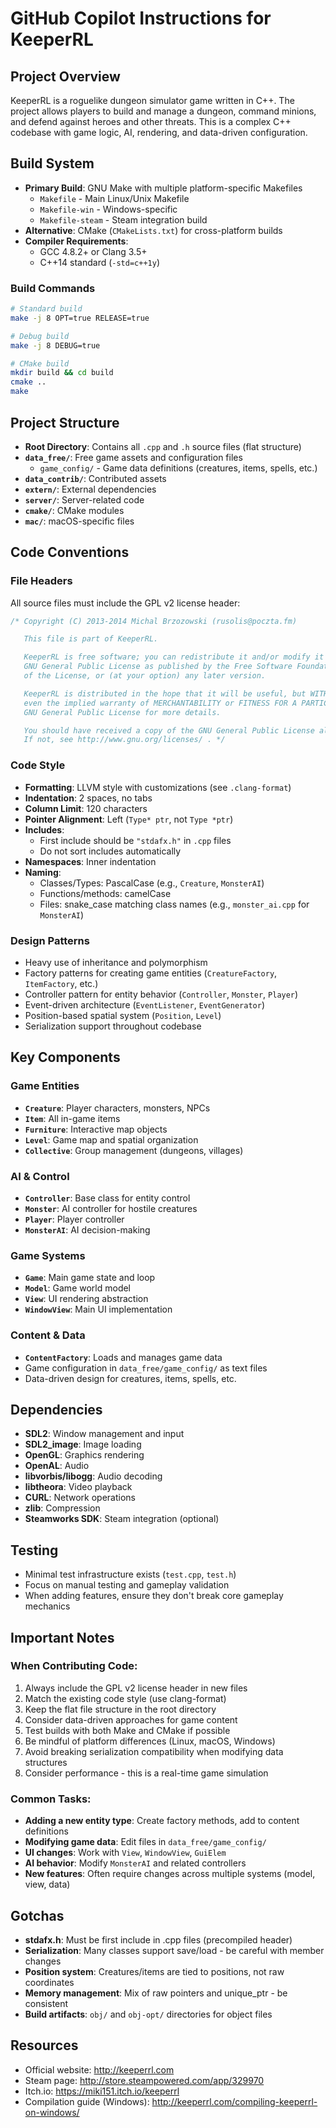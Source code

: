 # GitHub Copilot Instructions for KeeperRL

## Project Overview

KeeperRL is a roguelike dungeon simulator game written in C++. The project allows players to build and manage a dungeon, command minions, and defend against heroes and other threats. This is a complex C++ codebase with game logic, AI, rendering, and data-driven configuration.

## Build System

- **Primary Build**: GNU Make with multiple platform-specific Makefiles
  - `Makefile` - Main Linux/Unix Makefile
  - `Makefile-win` - Windows-specific
  - `Makefile-steam` - Steam integration build
- **Alternative**: CMake (`CMakeLists.txt`) for cross-platform builds
- **Compiler Requirements**: 
  - GCC 4.8.2+ or Clang 3.5+
  - C++14 standard (`-std=c++1y`)

### Build Commands

```bash
# Standard build
make -j 8 OPT=true RELEASE=true

# Debug build
make -j 8 DEBUG=true

# CMake build
mkdir build && cd build
cmake ..
make
```

## Project Structure

- **Root Directory**: Contains all `.cpp` and `.h` source files (flat structure)
- **`data_free/`**: Free game assets and configuration files
  - `game_config/` - Game data definitions (creatures, items, spells, etc.)
- **`data_contrib/`**: Contributed assets
- **`extern/`**: External dependencies
- **`server/`**: Server-related code
- **`cmake/`**: CMake modules
- **`mac/`**: macOS-specific files

## Code Conventions

### File Headers
All source files must include the GPL v2 license header:
```cpp
/* Copyright (C) 2013-2014 Michal Brzozowski (rusolis@poczta.fm)

   This file is part of KeeperRL.

   KeeperRL is free software; you can redistribute it and/or modify it under the terms of the
   GNU General Public License as published by the Free Software Foundation; either version 2
   of the License, or (at your option) any later version.

   KeeperRL is distributed in the hope that it will be useful, but WITHOUT ANY WARRANTY; without
   even the implied warranty of MERCHANTABILITY or FITNESS FOR A PARTICULAR PURPOSE. See the
   GNU General Public License for more details.

   You should have received a copy of the GNU General Public License along with this program.
   If not, see http://www.gnu.org/licenses/ . */
```

### Code Style
- **Formatting**: LLVM style with customizations (see `.clang-format`)
- **Indentation**: 2 spaces, no tabs
- **Column Limit**: 120 characters
- **Pointer Alignment**: Left (`Type* ptr`, not `Type *ptr`)
- **Includes**: 
  - First include should be `"stdafx.h"` in `.cpp` files
  - Do not sort includes automatically
- **Namespaces**: Inner indentation
- **Naming**:
  - Classes/Types: PascalCase (e.g., `Creature`, `MonsterAI`)
  - Functions/methods: camelCase
  - Files: snake_case matching class names (e.g., `monster_ai.cpp` for `MonsterAI`)

### Design Patterns
- Heavy use of inheritance and polymorphism
- Factory patterns for creating game entities (`CreatureFactory`, `ItemFactory`, etc.)
- Controller pattern for entity behavior (`Controller`, `Monster`, `Player`)
- Event-driven architecture (`EventListener`, `EventGenerator`)
- Position-based spatial system (`Position`, `Level`)
- Serialization support throughout codebase

## Key Components

### Game Entities
- **`Creature`**: Player characters, monsters, NPCs
- **`Item`**: All in-game items
- **`Furniture`**: Interactive map objects
- **`Level`**: Game map and spatial organization
- **`Collective`**: Group management (dungeons, villages)

### AI & Control
- **`Controller`**: Base class for entity control
- **`Monster`**: AI controller for hostile creatures
- **`Player`**: Player controller
- **`MonsterAI`**: AI decision-making

### Game Systems
- **`Game`**: Main game state and loop
- **`Model`**: Game world model
- **`View`**: UI rendering abstraction
- **`WindowView`**: Main UI implementation

### Content & Data
- **`ContentFactory`**: Loads and manages game data
- Game configuration in `data_free/game_config/` as text files
- Data-driven design for creatures, items, spells, etc.

## Dependencies

- **SDL2**: Window management and input
- **SDL2_image**: Image loading
- **OpenGL**: Graphics rendering
- **OpenAL**: Audio
- **libvorbis/libogg**: Audio decoding
- **libtheora**: Video playback
- **CURL**: Network operations
- **zlib**: Compression
- **Steamworks SDK**: Steam integration (optional)

## Testing

- Minimal test infrastructure exists (`test.cpp`, `test.h`)
- Focus on manual testing and gameplay validation
- When adding features, ensure they don't break core gameplay mechanics

## Important Notes

### When Contributing Code:
1. Always include the GPL v2 license header in new files
2. Match the existing code style (use clang-format)
3. Keep the flat file structure in the root directory
4. Consider data-driven approaches for game content
5. Test builds with both Make and CMake if possible
6. Be mindful of platform differences (Linux, macOS, Windows)
7. Avoid breaking serialization compatibility when modifying data structures
8. Consider performance - this is a real-time game simulation

### Common Tasks:
- **Adding a new entity type**: Create factory methods, add to content definitions
- **Modifying game data**: Edit files in `data_free/game_config/`
- **UI changes**: Work with `View`, `WindowView`, `GuiElem`
- **AI behavior**: Modify `MonsterAI` and related controllers
- **New features**: Often require changes across multiple systems (model, view, data)

## Gotchas

- **stdafx.h**: Must be first include in .cpp files (precompiled header)
- **Serialization**: Many classes support save/load - be careful with member changes
- **Position system**: Creatures/items are tied to positions, not raw coordinates
- **Memory management**: Mix of raw pointers and unique_ptr - be consistent
- **Build artifacts**: `obj/` and `obj-opt/` directories for object files

## Resources

- Official website: http://keeperrl.com
- Steam page: http://store.steampowered.com/app/329970
- Itch.io: https://miki151.itch.io/keeperrl
- Compilation guide (Windows): http://keeperrl.com/compiling-keeperrl-on-windows/
